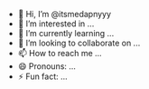 - 👋 Hi, I’m @itsmedapnyyy
- 👀 I’m interested in ...
- 🌱 I’m currently learning ...
- 💞️ I’m looking to collaborate on ...
- 📫 How to reach me ...
- 😄 Pronouns: ...
- ⚡ Fun fact: ...

<!---
itsmedapnyyy/itsmedapnyyy is a ✨ special ✨ repository because its `README.md` (this file) appears on your GitHub profile.
You can click the Preview link to take a look at your changes.
--->
